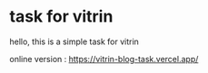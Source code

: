 # task for vitrin

hello,
this is a simple task for vitrin

online version : https://vitrin-blog-task.vercel.app/
